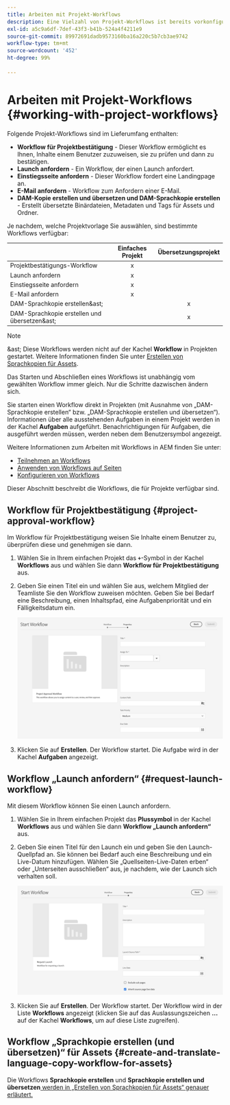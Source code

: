 ```yaml
---
title: Arbeiten mit Projekt-Workflows
description: Eine Vielzahl von Projekt-Workflows ist bereits vorkonfiguriert.
exl-id: a5c9a6df-7def-43f3-b41b-524a4f4211e9
source-git-commit: 89972691dadb9573160ba16a220c5b7cb3ae9742
workflow-type: tm+mt
source-wordcount: '452'
ht-degree: 99%

---
```


# Arbeiten mit Projekt-Workflows {#working-with-project-workflows}

Folgende Projekt-Workflows sind im Lieferumfang enthalten:

* **Workflow für Projektbestätigung** - Dieser Workflow ermöglicht es Ihnen, Inhalte einem Benutzer zuzuweisen, sie zu prüfen und dann zu bestätigen.
* **Launch anfordern** - Ein Workflow, der einen Launch anfordert.
* **Einstiegsseite anfordern** - Dieser Workflow fordert eine Landingpage an.
* **E-Mail anfordern** - Workflow zum Anfordern einer E-Mail.
* **DAM-Kopie erstellen und übersetzen und DAM-Sprachkopie erstellen** - Erstellt übersetzte Binärdateien, Metadaten und Tags für Assets und Ordner.

Je nachdem, welche Projektvorlage Sie auswählen, sind bestimmte Workflows verfügbar:

|  | **Einfaches Projekt** | **Übersetzungsprojekt** |
|---|:-:|:-:|
| Projektbestätigungs-Workflow | x |  |
| Launch anfordern | x |  |
| Einstiegsseite anfordern | x |  |
| E-Mail anfordern | x |  |
| DAM-Sprachkopie erstellen&amp;ast; |  | x |
| DAM-Sprachkopie erstellen und übersetzen&amp;ast; |  | x |

>[!NOTE]
>
>&amp;ast; Diese Workflows werden nicht auf der Kachel **Workflow** in Projekten gestartet. Weitere Informationen finden Sie unter [Erstellen von Sprachkopien für Assets](/help/sites-cloud/administering/translation/managing-projects.md).

Das Starten und Abschließen eines Workflows ist unabhängig vom gewählten Workflow immer gleich. Nur die Schritte dazwischen ändern sich.

Sie starten einen Workflow direkt in Projekten (mit Ausnahme von „DAM-Sprachkopie erstellen“ bzw. „DAM-Sprachkopie erstellen und übersetzen“). Informationen über alle ausstehenden Aufgaben in einem Projekt werden in der Kachel **Aufgaben** aufgeführt. Benachrichtigungen für Aufgaben, die ausgeführt werden müssen, werden neben dem Benutzersymbol angezeigt.

Weitere Informationen zum Arbeiten mit Workflows in AEM finden Sie unter:

* [Teilnehmen an Workflows](/help/sites-cloud/authoring/workflows/participating.md)
* [Anwenden von Workflows auf Seiten](/help/sites-cloud/authoring/workflows/applying.md)
* [Konfigurieren von Workflows](/help/sites-cloud/administering/workflows-administering.md)

Dieser Abschnitt beschreibt die Workflows, die für Projekte verfügbar sind.

## Workflow für Projektbestätigung {#project-approval-workflow}

Im Workflow für Projektbestätigung weisen Sie Inhalte einem Benutzer zu, überprüfen diese und genehmigen sie dann.

1. Wählen Sie in Ihrem einfachen Projekt das **`+`**-Symbol in der Kachel **Workflows** aus und wählen Sie dann **Workflow für Projektbestätigung** aus.
1. Geben Sie einen Titel ein und wählen Sie aus, welchem Mitglied der Teamliste Sie den Workflow zuweisen möchten. Geben Sie bei Bedarf eine Beschreibung, einen Inhaltspfad, eine Aufgabenpriorität und ein Fälligkeitsdatum ein.

   ![Bestätigung anfordern](/help/sites-cloud/authoring/assets/projects-approval.png)

1. Klicken Sie auf **Erstellen**. Der Workflow startet. Die Aufgabe wird in der Kachel **Aufgaben** angezeigt.

## Workflow „Launch anfordern“  {#request-launch-workflow}

Mit diesem Workflow können Sie einen Launch anfordern.

1. Wählen Sie in Ihrem einfachen Projekt das **Plussymbol** in der Kachel **Workflows** aus und wählen Sie dann **Workflow „Launch anfordern“** aus.
1. Geben Sie einen Titel für den Launch ein und geben Sie den Launch-Quellpfad an. Sie können bei Bedarf auch eine Beschreibung und ein Live-Datum hinzufügen. Wählen Sie „Quellseiten-Live-Daten erben“ oder „Unterseiten ausschließen“ aus, je nachdem, wie der Launch sich verhalten soll.

   ![Launch anfordern](/help/sites-cloud/authoring/assets/projects-request-launch.png)

1. Klicken Sie auf **Erstellen**. Der Workflow startet. Der Workflow wird in der Liste **Workflows** angezeigt (klicken Sie auf das Auslassungszeichen **…** auf der Kachel **Workflows**, um auf diese Liste zugreifen).

## Workflow „Sprachkopie erstellen (und übersetzen)“ für Assets {#create-and-translate-language-copy-workflow-for-assets}

Die Workflows **Sprachkopie erstellen** und **Sprachkopie erstellen und übersetzen**[ werden in „Erstellen von Sprachkopien für Assets“ genauer erläutert.](/help/assets/translate-assets.md)
